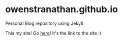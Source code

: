 # owenstranathan.github.io
Personal Blog repository using Jekyll

This my site! Go [here](owenstranathan.github.io)!
It's the link to the site :)
